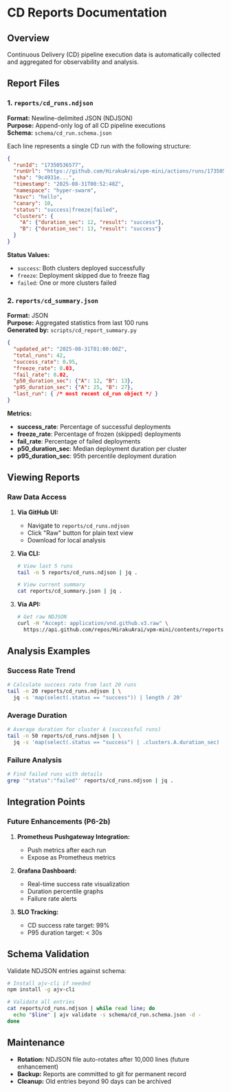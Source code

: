 # CD Reports Documentation

## Overview

Continuous Delivery (CD) pipeline execution data is automatically collected and aggregated for observability and analysis.

## Report Files

### 1. `reports/cd_runs.ndjson`

**Format:** Newline-delimited JSON (NDJSON)  
**Purpose:** Append-only log of all CD pipeline executions  
**Schema:** `schema/cd_run.schema.json`

Each line represents a single CD run with the following structure:

```json
{
  "runId": "17350536577",
  "runUrl": "https://github.com/HirakuArai/vpm-mini/actions/runs/17350536577",
  "sha": "9c4931e...",
  "timestamp": "2025-08-31T00:52:48Z",
  "namespace": "hyper-swarm",
  "ksvc": "hello",
  "canary": 10,
  "status": "success|freeze|failed",
  "clusters": {
    "A": {"duration_sec": 12, "result": "success"},
    "B": {"duration_sec": 13, "result": "success"}
  }
}
```

**Status Values:**
- `success`: Both clusters deployed successfully
- `freeze`: Deployment skipped due to freeze flag
- `failed`: One or more clusters failed

### 2. `reports/cd_summary.json`

**Format:** JSON  
**Purpose:** Aggregated statistics from last 100 runs  
**Generated by:** `scripts/cd_report_summary.py`

```json
{
  "updated_at": "2025-08-31T01:00:00Z",
  "total_runs": 42,
  "success_rate": 0.95,
  "freeze_rate": 0.03,
  "fail_rate": 0.02,
  "p50_duration_sec": {"A": 12, "B": 13},
  "p95_duration_sec": {"A": 25, "B": 27},
  "last_run": { /* most recent cd_run object */ }
}
```

**Metrics:**
- **success_rate**: Percentage of successful deployments
- **freeze_rate**: Percentage of frozen (skipped) deployments
- **fail_rate**: Percentage of failed deployments
- **p50_duration_sec**: Median deployment duration per cluster
- **p95_duration_sec**: 95th percentile deployment duration

## Viewing Reports

### Raw Data Access

1. **Via GitHub UI:**
   - Navigate to `reports/cd_runs.ndjson`
   - Click "Raw" button for plain text view
   - Download for local analysis

2. **Via CLI:**
   ```bash
   # View last 5 runs
   tail -n 5 reports/cd_runs.ndjson | jq .
   
   # View current summary
   cat reports/cd_summary.json | jq .
   ```

3. **Via API:**
   ```bash
   # Get raw NDJSON
   curl -H "Accept: application/vnd.github.v3.raw" \
     https://api.github.com/repos/HirakuArai/vpm-mini/contents/reports/cd_runs.ndjson
   ```

## Analysis Examples

### Success Rate Trend
```bash
# Calculate success rate from last 20 runs
tail -n 20 reports/cd_runs.ndjson | \
  jq -s 'map(select(.status == "success")) | length / 20'
```

### Average Duration
```bash
# Average duration for cluster A (successful runs)
tail -n 50 reports/cd_runs.ndjson | \
  jq -s 'map(select(.status == "success") | .clusters.A.duration_sec) | add/length'
```

### Failure Analysis
```bash
# Find failed runs with details
grep '"status":"failed"' reports/cd_runs.ndjson | jq .
```

## Integration Points

### Future Enhancements (P6-2b)

1. **Prometheus Pushgateway Integration:**
   - Push metrics after each run
   - Expose as Prometheus metrics

2. **Grafana Dashboard:**
   - Real-time success rate visualization
   - Duration percentile graphs
   - Failure rate alerts

3. **SLO Tracking:**
   - CD success rate target: 99%
   - P95 duration target: < 30s

## Schema Validation

Validate NDJSON entries against schema:

```bash
# Install ajv-cli if needed
npm install -g ajv-cli

# Validate all entries
cat reports/cd_runs.ndjson | while read line; do
  echo "$line" | ajv validate -s schema/cd_run.schema.json -d -
done
```

## Maintenance

- **Rotation:** NDJSON file auto-rotates after 10,000 lines (future enhancement)
- **Backup:** Reports are committed to git for permanent record
- **Cleanup:** Old entries beyond 90 days can be archived